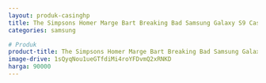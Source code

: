 ```yaml
---
layout: produk-casinghp
title: The Simpsons Homer Marge Bart Breaking Bad Samsung Galaxy S9 Case
categories: samsung

# Produk
product-title: The Simpsons Homer Marge Bart Breaking Bad Samsung Galaxy S9 Case
image-drive: 1sQyqNou1ueGTfdiMi4roYFDvmQ2xRNKD
harga: 90000
---
```

